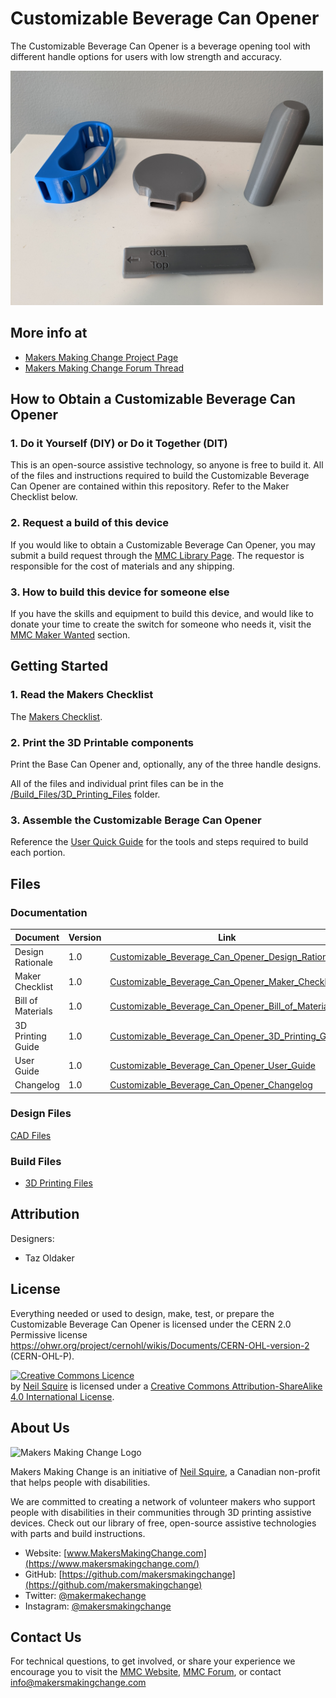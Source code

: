 # Customizable Beverage Can Opener
The Customizable Beverage Can Opener is a beverage opening tool with different handle options for users with low strength and accuracy.

<img src="Photos/All_Handles_and_Base.jpg" width="500" alt="Picture of Customizable Beverage Can Opener.">

## More info at
- [Makers Making Change Project Page](https://makersmakingchange.com/project/customizable-beverage-can-opener/)
- [Makers Making Change Forum Thread](https://makersmakingchange.com/forum/topic/customizable-beverage-can-opener/)


## How to Obtain a Customizable Beverage Can Opener
### 1. Do it Yourself (DIY) or Do it Together (DIT)

This is an open-source assistive technology, so anyone is free to build it. All of the files and instructions required to build the Customizable Beverage Can Opener are contained within this repository. Refer to the Maker Checklist below.

### 2. Request a build of this device

If you would like to obtain a Customizable Beverage Can Opener, you may submit a build request through the [MMC Library Page](https://makersmakingchange.com/project/customizable-beverage-can-opener). The requestor is responsible for the cost of materials and any shipping.

### 3. How to build this device for someone else

If you have the skills and equipment to build this device, and would like to donate your time to create the switch for someone who needs it, visit the [MMC Maker Wanted](https://makersmakingchange.com/maker-wanted/) section.


## Getting Started

### 1. Read the Makers Checklist

The [Makers Checklist](Documentation/Customizable_Beverage_Can_Opener_Maker_Checklist_v1.0.pdf).

### 2. Print the 3D Printable components

Print the Base Can Opener and, optionally, any of the three handle designs.

All of the files and individual print files can be in the [/Build_Files/3D_Printing_Files](/Build_Files/3D_Printing_Files) folder.

### 3. Assemble the Customizable Berage Can Opener

Reference the [User Quick Guide](Documentation/Customizable_Beverage_Can_Opener_User_Guide_v1.0.pdf) for the tools and steps required to build each portion.

## Files
### Documentation
| Document             | Version | Link |
|----------------------|---------|------|
| Design Rationale     | 1.0     | [Customizable_Beverage_Can_Opener_Design_Rationale](/Documentation/Customizable_Beverage_Can_Opener_Design_Rationale_v1.0.pdf)     |
| Maker Checklist      | 1.0     | [Customizable_Beverage_Can_Opener_Maker_Checklist](/Documentation/Customizable_Beverage_Can_Opener_Maker_Checklist_v1.0.pdf)     |
| Bill of Materials    | 1.0     | [Customizable_Beverage_Can_Opener_Bill_of_Materials](/Documentation/Customizable_Beverage_Can_Opener_BOM_v1.0.csv)     |
| 3D Printing Guide    | 1.0     | [Customizable_Beverage_Can_Opener_3D_Printing_Guide](/Documentation/Customizable_Beverage_Can_Opener_3D_Print_Guide_v1.0.pdf)     |
| User Guide           | 1.0     | [Customizable_Beverage_Can_Opener_User_Guide](/Documentation/Customizable_Beverage_Can_Opener_User_Guide_v1.0.pdf)    |
| Changelog            | 1.0     | [Customizable_Beverage_Can_Opener_Changelog](/Documentation/Customizable_Beverage_Can_Opener_Changelog_v1.0.pdf)     |

### Design Files
[CAD Files](/Design_Files)

### Build Files
 - [3D Printing Files](/Build_Files/3D_Printing_Files)

## Attribution
Designers:
 - Taz Oldaker




## License
Everything needed or used to design, make, test, or prepare the Customizable Beverage Can Opener is licensed under the CERN 2.0 Permissive license <https://ohwr.org/project/cernohl/wikis/Documents/CERN-OHL-version-2> (CERN-OHL-P). 


<a rel="license" href="http://creativecommons.org/licenses/by-sa/4.0/"><img alt="Creative Commons Licence" style="border-width:0" src="https://i.creativecommons.org/l/by-sa/4.0/88x31.png" /></a><br /><span xmlns:dct="http://purl.org/dc/terms/" property="dct:title"><Device-Name></span> by <a xmlns:cc="http://creativecommons.org/ns#" href="www.makersmakingchange.com" property="cc:attributionName" rel="cc:attributionURL">Neil Squire</a> is licensed under a <a rel="license" href="http://creativecommons.org/licenses/by-sa/4.0/">Creative Commons Attribution-ShareAlike 4.0 International License</a>.




## About Us
<img src="https://www.makersmakingchange.com/wp-content/uploads/logo/mmc_logo.svg" width="500" alt="Makers Making Change Logo">

Makers Making Change is an initiative of [Neil Squire](https://www.neilsquire.ca/), a Canadian non-profit that helps people with disabilities.

We are committed to creating a network of volunteer makers who support people with disabilities in their communities through 3D printing assistive devices. Check out our library of free, open-source assistive technologies with parts and build instructions.

 - Website: [www.MakersMakingChange.com](https://www.makersmakingchange.com/)
 - GitHub: [https://github.com/makersmakingchange](https://github.com/makersmakingchange)
 - Twitter: [@makermakechange](https://twitter.com/makermakechange)
 - Instagram: [@makersmakingchange](https://www.instagram.com/makersmakingchange)



## Contact Us

For technical questions, to get involved, or share your experience we encourage you to visit the [MMC Website](https://www.makersmakingchange.com/), [MMC Forum](https://makersmakingchange.com/forum), or contact info@makersmakingchange.com
